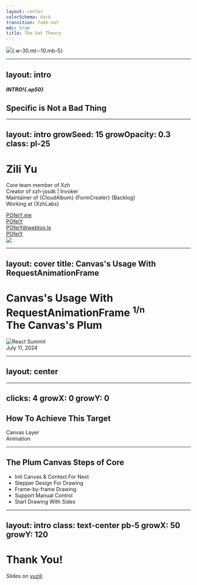 ```yaml
---
layout: center
colorSchema: dark
transition: fade-out
mdc: true
title: The Set Theory
---
```


![](/unplugin.svg){.w-30.mt--10.mb-5}

<!--
各位同事晚上好，好久不见，很开心又在前端技术部落与大家见面，一起进行技术交流。
-->

---
layout: intro
---

##### INTRO!{.op50}

## Specific is Not a Bad Thing

<!--
做主题分享之前，想跟大家聊些趣闻，技术领域的成学习旅途中（无论前端、后端、算法、硬件等），坚持是一件很需要毅力的事情，相信大家都有一种感觉，身边专注做技术开发的同学日渐稀少，映衬之下坚持初心在技术领域走下去的同学会显得很“特殊”。但，这并不是一件坏事。
在目前“泛平台化”的大环境下，需要时不常地提醒我们是开发者，一群专业的开发者。

好！闲话聊完，我们进入正题：
-->

---
layout: intro
growSeed: 15
growOpacity: 0.3
class: pl-25
---

# Zili Yu

<div class="[&>*]:important-leading-10 opacity-80">

Core team member of Xzh<br>
Creator of xzh-jssdk | Invoker<br>
Maintainer of {CloudAlbum} {FormCreater} {Backlog}<br>
Working at {XzhLabs}<br>

</div>

<div my-10 w-min flex="~ gap-1" items-center justify-center>
  <div i-ri-user-3-line op50 ma text-xl />
  <div><a href="https://github.com/POfeiY" target="_blank" class="border-none! font-300">POfeiY.me</a></div>
  <div i-ri-github-line op50 ma text-xl ml4/>
  <div><a href="https://github.com/POfeiY" target="_blank" class="border-none! font-300">POfeiY</a></div>
  <div i-ri-mastodon-line op50 ma text-xl ml4 />
  <div><a href="https://github.com/POfeiY" target="_blank" class="border-none! font-300">POfeiY@webtoo.ls</a></div>
  <div i-ri-twitter-x-line op50 ma text-xl ml4/>
  <div><a href="https://github.com/POfeiY" target="_blank" class="border-none! font-300">POfeiY</a></div>
</div>

<img src="https://avatars.githubusercontent.com/u/18592121?v=4" rounded-full w-35 abs-tr mt-32 mr-30 />

<div flex="~ gap2">

</div>

<!--
各位同事晚上好，我是任职于技术服务中心兴智汇团队的一名开发，余自立。目前主要负责的项目有兴智汇底座JS-SDK、兴智汇通用组件（如云相册、通用表单、统一待办等组件）。多年的开源社区摸鱼玩家，欢迎各位同事空了多多联系，一起交流技术与感情。

今天带来的分享技术主题的是一个小小的动画效果，使用最基础canvas api与requestAnimationFrame实现，稍后将进行主要步骤讲解、并与大家一起完成demo。

接下来我们先简单讲解下所需要用到的技术知识点：requestAnimationFrame & Canvas

-->

---
layout: cover
title: Canvas's Usage With RequestAnimationFrame
---

<h1 flex="~ col">
<div text-2xl origin-top-left transition duration-500 :class="$clicks <= 2 ? 'scale-150' : 'op50'">
  <span v-click>Canvas's Usage With </span>
  <span>RequestAnimationFrame </span>
  <sup v-click>1/n</sup>
</div>
<div mt1 forward:delay-300 v-click>The Canvas's Plum</div>
</h1>

<div abs-br mx-10 my-11 flex="~ col gap-2 items-end" text-left v-click="1">
  <img src="/react-summit.svg" w-22 alt="React Summit" />
  <div text-xs opacity-75>July 11, 2024</div>
</div>

<!--
Canvas相比大家应该都很熟悉，给我一张画布，可以用于动画、游戏画面、数据可视化、图片编辑以及实时视频处理等应用场景，开源社区中也有很多工具库，如游戏制作的EaselJs、数据热力图heatmap.js，当然熟悉的3D绘制的同学应该知道还可以在WebGL中使用。
使用方法很简单，初始化一张画布，获取到context，就可以绘制线条、矩形、圆弧等基本形状。当然今天我们的demo中绘制过程仅涉及到线条绘制，将会在demo实现过程中进行演示。

requestAnimationFrame挂载在全局window对象上，可以告诉浏览器——你希望执行一个动画，并且要求浏览器在下次重绘之前调用指定的回调函数更新动画。该方法需要传入一个回调函数作为参数，该回调函数会在浏览器下一次重绘之前执行。回调函数执行次数通常是每秒 60 次，但在大多数遵循 W3C 建议的浏览器中，回调函数执行次数通常与浏览器屏幕刷新次数相匹配。

timestamp参数会传入回调方法中，它指示当前被 requestAnimationFrame() 排序的回调函数被触发的时间。在同一个帧中的多个回调函数，它们每一个都会接受到一个相同的时间戳，即使在计算上一个回调函数的工作负载期间已经消耗了一些时间。该时间戳是一个十进制数，单位为毫秒，最小精度为 1ms

我们将一起对该方法进行封装，实现循环调用生成Canvas树枝节点，并且支持手动暂停与恢复动画执行。

我们先来看看最终实现的demo效果。
-->

---
layout: center
---

<Plum />

<!--
我们来简单操作一下，启动动画可以看见仿生树自动的开始绘制，点击暂停按钮则停止绘制，再点击继续则仿生树又开始野蛮生长。从demo可见在canvas画布上绘制一颗小树,树枝的长度、生长角度在一定范围内是随机的（画框边界控制）

这里我们使用tldraw工具演示绘制思路，首先树枝的长度和生长角度在绘制过程中都有一定的随机性，这里角度的设计我们定义了一个最大夹角正负15度并乘上随机值，长度的计算稍微多了一些步骤，使用正余弦函数进行计算，相信在做的小伙伴都很熟悉，这里就简要跳过了。（直接coding实现该方法，备用）
-->

---
clicks: 4
growX: 0
growY: 0
---

## How To Achieve This Target

<div
  v-click="1"
  absolute w-200 h-200 left-20 border="~ gray/50 rounded-full" bg-gray:20 text-5xl
  flex="~ items-center justify-center"
  transition-all duration-500
  :class="$clicks === 4 ? 'scale-100' : 'scale-80'"
>
  Canvas Layer
  <div
    v-click="2"
    absolute w-70 h-70 left-65 top-10 border="~ blue rounded-full"
    bg-blue:20 text-4xl text-blue flex="~ items-center justify-center"
    transition-all duration-500
    :class="$clicks >= 3 ? 'scale-100' : 'scale-80'"
  >
    Animation
  </div>
</div>

<!--
如何实现的呢？

其实就像看起来的那么简单，第一步绘制一个canvas画布，第二部开启动画循环绘制线条

第一步，初始化画布设置宽高 dpi-设备像素比

关键在第二步，怎么设计动画并支持手动启动和停止。上面有安利到我们会使用requestAniamtionFrame实现，但是我们都知道这个方法传入的回调仅会在下一次绘制之前执行一次，该怎么办呢？

（等待2s）,其实仔细观察演示demo会发现，可以通过迭代实现，每次绘制上一层树枝结束判断边界碰撞，未达边界着随机生成下一次绘制的树枝，如此反复完成。

下面我将本次绘制大致分为5个步骤：

-->

---

## The Plum Canvas Steps of Core

<div h-100 flex="~ items-center">
<v-clicks>

- Init Canvas & Context For Next
- Stepper Design For Drawing
- Frame-by-frame Drawing
- Support Manual Control
- Start Drawing With Sides

</v-clicks>
</div>

<!--
实现该动画的核心步骤有如下五个步骤：
1、初始化canvas画布和context
2、设计绘制所需的步进动画
3、使用requestAnimationFrame设计帧动画
4、封装hook支持手动启动帧动画
5、随机设置边界出生点

接来下，让我们一起来编码实现

先画一条简单的线试试

beiginPath
moveTo
lineTo
stroke
-->

---
layout: intro
class: text-center pb-5
growX: 50
growY: 120
---

# Thank You!

Slides on [yuzili](https://github.com/POfeiY/talks.git)

<!--
That's all for my talk, hope you enjoy. Thank you!

总结一下，canvas的使用场景与requestAnimationFrame的使用要点，推荐咱行内前端开发者实践可视化工具的开发。

[拓展了解] SVG or Canvas
Canvas 是基于脚本的，通过 JavaScript 指令来动态绘图。而 SVG 则是使用 XML 文档来描述矢量图。

Canvas 提供的绘图能力更底层，适合做到像素级的图形处理，能动态渲染和绘制大数据量的图形。而 SVG 抽象层次更高，声明描述式的接口功能更丰富，内置了大量的图形、滤镜和动画等，方便进行文档元素的维护，也能导出为文件脱离浏览器环境使用。

如果单就图表库的视角来看，选择 Canvas 和 SVG 各有千秋。小画布、大数据量的场景适合用 Canvas，譬如热力图、大数据量的散点图等。如果画布非常大，有缩放、平移等高频的交互，或者移动端对内存占用量非常敏感等场景，可以使用 SVG 的方案。

这里留一个课后作业，一个100px * 100px的canvas画布在理论上占多大的内存呢？
-->
